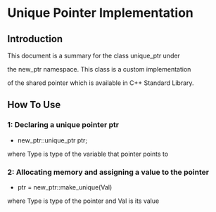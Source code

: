 # Unique Pointer Implementation  

## Introduction
 This document is a summary for the class unique_ptr under 

the new_ptr namespace. This class is a custom implementation

of the shared pointer which is available in C++ Standard Library.


## How To Use

### 1: Declaring a unique pointer ptr
 * new_ptr::unique_ptr<Type> ptr;

 where Type is type of the variable that pointer points to

### 2: Allocating memory and assigning a value to the pointer
 * ptr = new_ptr::make_unique<Type>(Val)

where Type is type of the pointer and Val is its value


